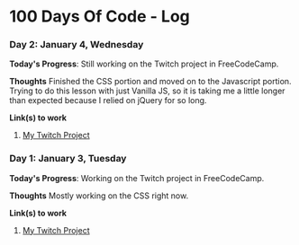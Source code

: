 # 100 Days Of Code - Log

### Day 2: January 4, Wednesday

**Today's Progress**: Still working on the Twitch project in FreeCodeCamp.

**Thoughts** Finished the CSS portion and moved on to the Javascript portion. Trying to do this lesson with just Vanilla JS, so it is taking me a little longer than expected because I relied on jQuery for so long. 

**Link(s) to work**
1. [My Twitch Project](https://codepen.io/lalov1/pen/bZjGvA)


### Day 1: January 3, Tuesday

**Today's Progress**: Working on the Twitch project in FreeCodeCamp.

**Thoughts** Mostly working on the CSS right now.

**Link(s) to work**
1. [My Twitch Project](https://codepen.io/lalov1/pen/bZjGvA)
